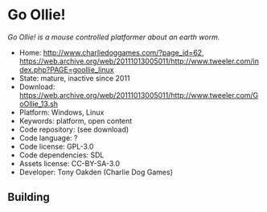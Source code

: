 # Go Ollie!

_Go Ollie! is a mouse controlled platformer about an earth worm._

- Home: http://www.charliedoggames.com/?page_id=62, https://web.archive.org/web/20111013005011/http://www.tweeler.com/index.php?PAGE=goollie_linux
- State: mature, inactive since 2011
- Download: https://web.archive.org/web/20111013005011/http://www.tweeler.com/GoOllie_13.sh
- Platform: Windows, Linux
- Keywords: platform, open content
- Code repository: (see download)
- Code language: ?
- Code license: GPL-3.0
- Code dependencies: SDL
- Assets license: CC-BY-SA-3.0
- Developer: Tony Oakden (Charlie Dog Games)

## Building

